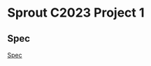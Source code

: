 # Sprout C2023 Project 1

## Spec

[Spec][hackmd]

[hackmd]: https://hackmd.io/@109nfDWYQD66KCH8w6Osow/SJsdPObzn 
